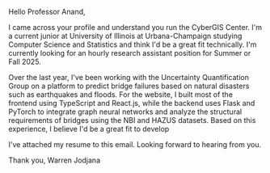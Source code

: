 
Hello Professor Anand,

I came across your profile and understand you run the CyberGIS Center. I'm a current junior at University of Illinois at Urbana-Champaign studying Computer Science and Statistics and think I'd be a great fit technically. I'm currently looking for an hourly research assistant position for Summer or Fall 2025.

Over the last year, I've been working with the Uncertainty Quantification Group on a platform to predict bridge failures based on natural disasters such as earthquakes and floods. For the website, I built most of the frontend using TypeScript and React.js, while the backend uses Flask and PyTorch to integrate graph neural networks and analyze the structural requirements of bridges using the NBI and HAZUS datasets. Based on this experience, I believe I'd be a great fit to develop 

I've attached my resume to this email. Looking forward to hearing from you.

Thank you, 
Warren Jodjana